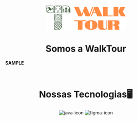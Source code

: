 <p align="center">
  <img ![WalkTour] src="https://github.com/WalkTourDJKL/.github/blob/main/profile/logo.png" width="250">
  <h1 align="center">Somos a WalkTour</h1>
</p>

<p align="justify" >
  <strong>
    SAMPLE
  </strong>
</p>

<div  align="center"> 
  <div style="display: inline_block"><br>
    <h1 align="center">Nossas Tecnologias🖥</h1>
    <img align="center" height="30" width="40" alt="java-icon" src="https://cdn.jsdelivr.net/gh/devicons/devicon/icons/java/java-original.svg"/>
    <img align="center" height="30" width="40" alt="figma-icon" src="https://cdn.jsdelivr.net/gh/devicons/devicon/icons/figma/figma-original.svg" />
  </div>
</div>
<br>
